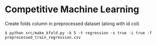 # Competitive Machine Learning

Create folds column in preprocessed dataset (along with id col)

```
$ python src/make_kfold.py -k 5 -t regression -s true -i true -f preprocessed_train_regression.csv
```